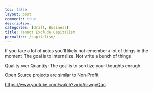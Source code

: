 ```yaml
---
toc: false
layout: post
comments: true
description:
categories: [draft, Business]
title: Cannot Exclude Capitalism
permalink: /capitalism/
---
```


If you take a lot of notes you'll likely not remember a lot of things in the moment.
The goal is to internalize. Not write a bunch of things.

Quality over Quantity: The goal is to scrutize your thoughts enough.

Open Source projects are similar to Non-Profit

https://www.youtube.com/watch?v=bjAinwgvQqc